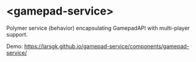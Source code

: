 # \<gamepad-service\>

Polymer service (behavior) encapsulating GamepadAPI with multi-player support.

Demo: https://larsgk.github.io/gamepad-service/components/gamepad-service/
